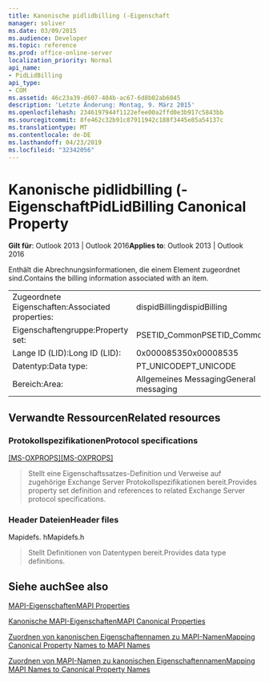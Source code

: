 ```yaml
---
title: Kanonische pidlidbilling (-Eigenschaft
manager: soliver
ms.date: 03/09/2015
ms.audience: Developer
ms.topic: reference
ms.prod: office-online-server
localization_priority: Normal
api_name:
- PidLidBilling
api_type:
- COM
ms.assetid: 46c23a39-d607-404b-ac67-6d8b02ab6045
description: 'Letzte Änderung: Montag, 9. März 2015'
ms.openlocfilehash: 2346197944f1122efee00a2ffd0e3b917c5843bb
ms.sourcegitcommit: 8fe462c32b91c87911942c188f3445e85a54137c
ms.translationtype: MT
ms.contentlocale: de-DE
ms.lasthandoff: 04/23/2019
ms.locfileid: "32342056"
---
```

# <a name="pidlidbilling-canonical-property"></a><span data-ttu-id="e9199-103">Kanonische pidlidbilling (-Eigenschaft</span><span class="sxs-lookup"><span data-stu-id="e9199-103">PidLidBilling Canonical Property</span></span>

  
  
<span data-ttu-id="e9199-104">**Gilt für**: Outlook 2013 | Outlook 2016</span><span class="sxs-lookup"><span data-stu-id="e9199-104">**Applies to**: Outlook 2013 | Outlook 2016</span></span> 
  
<span data-ttu-id="e9199-105">Enthält die Abrechnungsinformationen, die einem Element zugeordnet sind.</span><span class="sxs-lookup"><span data-stu-id="e9199-105">Contains the billing information associated with an item.</span></span>
  
|||
|:-----|:-----|
|<span data-ttu-id="e9199-106">Zugeordnete Eigenschaften:</span><span class="sxs-lookup"><span data-stu-id="e9199-106">Associated properties:</span></span>  <br/> |<span data-ttu-id="e9199-107">dispidBilling</span><span class="sxs-lookup"><span data-stu-id="e9199-107">dispidBilling</span></span>  <br/> |
|<span data-ttu-id="e9199-108">Eigenschaftengruppe:</span><span class="sxs-lookup"><span data-stu-id="e9199-108">Property set:</span></span>  <br/> |<span data-ttu-id="e9199-109">PSETID_Common</span><span class="sxs-lookup"><span data-stu-id="e9199-109">PSETID_Common</span></span>  <br/> |
|<span data-ttu-id="e9199-110">Lange ID (LID):</span><span class="sxs-lookup"><span data-stu-id="e9199-110">Long ID (LID):</span></span>  <br/> |<span data-ttu-id="e9199-111">0x00008535</span><span class="sxs-lookup"><span data-stu-id="e9199-111">0x00008535</span></span>  <br/> |
|<span data-ttu-id="e9199-112">Datentyp:</span><span class="sxs-lookup"><span data-stu-id="e9199-112">Data type:</span></span>  <br/> |<span data-ttu-id="e9199-113">PT_UNICODE</span><span class="sxs-lookup"><span data-stu-id="e9199-113">PT_UNICODE</span></span>  <br/> |
|<span data-ttu-id="e9199-114">Bereich:</span><span class="sxs-lookup"><span data-stu-id="e9199-114">Area:</span></span>  <br/> |<span data-ttu-id="e9199-115">Allgemeines Messaging</span><span class="sxs-lookup"><span data-stu-id="e9199-115">General messaging</span></span>  <br/> |
   
## <a name="related-resources"></a><span data-ttu-id="e9199-116">Verwandte Ressourcen</span><span class="sxs-lookup"><span data-stu-id="e9199-116">Related resources</span></span>

### <a name="protocol-specifications"></a><span data-ttu-id="e9199-117">Protokollspezifikationen</span><span class="sxs-lookup"><span data-stu-id="e9199-117">Protocol specifications</span></span>

<span data-ttu-id="e9199-118">[[MS-OXPROPS]](https://msdn.microsoft.com/library/f6ab1613-aefe-447d-a49c-18217230b148%28Office.15%29.aspx)</span><span class="sxs-lookup"><span data-stu-id="e9199-118">[[MS-OXPROPS]](https://msdn.microsoft.com/library/f6ab1613-aefe-447d-a49c-18217230b148%28Office.15%29.aspx)</span></span>
  
> <span data-ttu-id="e9199-119">Stellt eine Eigenschaftssatzes-Definition und Verweise auf zugehörige Exchange Server Protokollspezifikationen bereit.</span><span class="sxs-lookup"><span data-stu-id="e9199-119">Provides property set definition and references to related Exchange Server protocol specifications.</span></span>
    
### <a name="header-files"></a><span data-ttu-id="e9199-120">Header Dateien</span><span class="sxs-lookup"><span data-stu-id="e9199-120">Header files</span></span>

<span data-ttu-id="e9199-121">Mapidefs. h</span><span class="sxs-lookup"><span data-stu-id="e9199-121">Mapidefs.h</span></span>
  
> <span data-ttu-id="e9199-122">Stellt Definitionen von Datentypen bereit.</span><span class="sxs-lookup"><span data-stu-id="e9199-122">Provides data type definitions.</span></span>
    
## <a name="see-also"></a><span data-ttu-id="e9199-123">Siehe auch</span><span class="sxs-lookup"><span data-stu-id="e9199-123">See also</span></span>



[<span data-ttu-id="e9199-124">MAPI-Eigenschaften</span><span class="sxs-lookup"><span data-stu-id="e9199-124">MAPI Properties</span></span>](mapi-properties.md)
  
[<span data-ttu-id="e9199-125">Kanonische MAPI-Eigenschaften</span><span class="sxs-lookup"><span data-stu-id="e9199-125">MAPI Canonical Properties</span></span>](mapi-canonical-properties.md)
  
[<span data-ttu-id="e9199-126">Zuordnen von kanonischen Eigenschaftennamen zu MAPI-Namen</span><span class="sxs-lookup"><span data-stu-id="e9199-126">Mapping Canonical Property Names to MAPI Names</span></span>](mapping-canonical-property-names-to-mapi-names.md)
  
[<span data-ttu-id="e9199-127">Zuordnen von MAPI-Namen zu kanonischen Eigenschaftennamen</span><span class="sxs-lookup"><span data-stu-id="e9199-127">Mapping MAPI Names to Canonical Property Names</span></span>](mapping-mapi-names-to-canonical-property-names.md)

